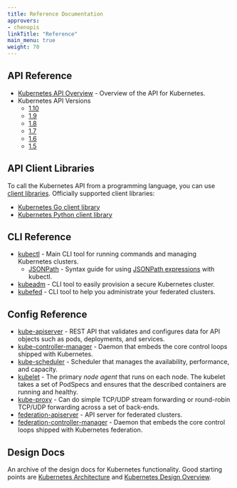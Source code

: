 ```yaml
---
title: Reference Documentation
approvers:
- chenopis
linkTitle: "Reference"
main_menu: true
weight: 70
---
```


## API Reference

* [Kubernetes API Overview](/docs/reference/api-overview/) - Overview of the API for Kubernetes.
* Kubernetes API Versions
  * [1.10](/docs/reference/generated/kubernetes-api/v1.10/)
  * [1.9](https://v1-9.docs.kubernetes.io/docs/reference/)
  * [1.8](https://v1-8.docs.kubernetes.io/docs/reference/)
  * [1.7](https://v1-7.docs.kubernetes.io/docs/reference/)
  * [1.6](https://v1-6.docs.kubernetes.io/docs/reference/)
  * [1.5](https://v1-5.docs.kubernetes.io/docs/reference/)

## API Client Libraries

To call the Kubernetes API from a programming language, you can use
[client libraries](/docs/reference/client-libraries/). Officially supported
client libraries:

- [Kubernetes Go client library](https://github.com/kubernetes/client-go/)
- [Kubernetes Python client library](https://github.com/kubernetes-client/python)

## CLI Reference

* [kubectl](/docs/user-guide/kubectl-overview) - Main CLI tool for running commands and managing Kubernetes clusters.
    * [JSONPath](/docs/user-guide/jsonpath/) - Syntax guide for using [JSONPath expressions](http://goessner.net/articles/JsonPath/) with kubectl.
* [kubeadm](/docs/admin/kubeadm/) - CLI tool to easily provision a secure Kubernetes cluster. 
* [kubefed](/docs/admin/kubefed/) - CLI tool to help you administrate your federated clusters.

## Config Reference

* [kube-apiserver](/docs/reference/generated/kube-apiserver/) - REST API that
  validates and configures data for API objects such as pods, deployments, and
  services.
* [kube-controller-manager](/docs/reference/generated/kube-controller-manager/) -
  Daemon that embeds the core control loops shipped with Kubernetes.
* [kube-scheduler](/docs/reference/generated/kube-scheduler/) - Scheduler that
  manages the availability, performance, and capacity.
* [kubelet](/docs/reference/generated/kubelet/) - The primary *node agent* that
  runs on each node. The kubelet takes a set of PodSpecs and ensures that the
  described containers are running and healthy.
* [kube-proxy](/docs/reference/generated/kube-proxy/) - Can do simple TCP/UDP
  stream forwarding or round-robin TCP/UDP forwarding across a set of back-ends.
* [federation-apiserver](/docs/admin/federation-apiserver/) - API server for
  federated clusters.
* [federation-controller-manager](/docs/admin/federation-controller-manager/) -
  Daemon that embeds the core control loops shipped with Kubernetes federation.

## Design Docs

An archive of the design docs for Kubernetes functionality. Good starting points are [Kubernetes Architecture](https://git.k8s.io/community/contributors/design-proposals/architecture/architecture.md) and [Kubernetes Design Overview](https://git.k8s.io/community/contributors/design-proposals).
